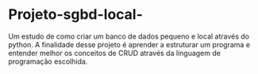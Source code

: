 # Projeto-sgbd-local-
Um estudo de como criar um banco de dados pequeno e local através do python. A finalidade desse projeto é aprender a estruturar um programa e entender melhor os conceitos de CRUD através da linguagem de programação escolhida.
